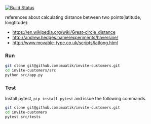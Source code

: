 [![Build Status](https://travis-ci.org/muatik/invite-customers.svg?branch=master)](https://travis-ci.org/muatik/invite-customers)

references about calculating distance between two points(latitude, longtitude):
* https://en.wikipedia.org/wiki/Great-circle_distance
* http://andrew.hedges.name/experiments/haversine/
* http://www.movable-type.co.uk/scripts/latlong.html


### Run
```sh
git clone git@github.com:muatik/invite-customers.git
cd invite-customers/src
python src/app.py
```

### Test
Install pytest, `pip install pytest` and issue the following commands.
```sh
git clone git@github.com:muatik/invite-customers.git
cd invite-customers
pytest src/tests
```